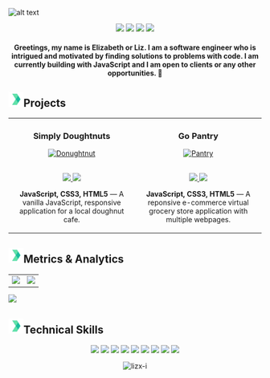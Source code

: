 ![alt text](https://github.com/lizx-i/lizx-i/blob/main/Light%20Grey%20Minimalist%20Fashion%20Designer%20LinkedIn%20Banner.gif)

<p align="center">
<a href="https://twitter.com/lizx_i"><img src="https://img.shields.io/badge/@lizx__i-61e2a9?&style=for-the-badge&logo=twitter&logoColor=white" height=27 target="_blank"></a>
<a href="mailto:eoiruafemi@gmail.com"><img src="https://img.shields.io/badge/eoiruafemi@gmail.com-61e2a9?style=for-the-badge&logo=gmail&logoColor=white" height=27 target="_blank"></a>
<a href="https://www.linkedin.com/in/eiruafemi/"><img src="https://img.shields.io/badge/elizabeth_iruafemi-61e2a9?style=for-the-badge&logo=linkedin&logoColor=white_" height=27 target="_blank"></a>
<a href=""><img src="https://img.shields.io/badge/Download_Resume-61e2a9?style=for-the-badge&logo=googledrive&logoColor=white" height=27 target="_blank"></a>
</p>

<h4 align="center">
    Greetings, my name is Elizabeth or Liz. I am a software engineer who is intrigued and motivated by finding solutions to problems with code. I am currently building with JavaScript and I am open to clients or any other opportunities. 🤍
</h4>

<h2 align="left"><img src="https://github.com/lizx-i/lizx-i/blob/main/icons8-chevron-right-48.png" height=30px>Projects</h2>

<table>
<tr>
<td width="50%">
<h3 align="center" color="white">Simply Doughtnuts</h3>
<div align="center">  
<a href='https://simplydoughnuts.netlify.app/' target=_"blank">
<img src="https://github.com/lizx-i/lizx-i/blob/main/sd.gif" alt="Donughtnut" height="250px" width="100%" />
</a>
<br>
<br>
<p>
<a href="https://github.com/lizx-i/simplydoughnuts" target="_blank">
<img src="https://img.shields.io/badge/Code-lightgrey?style=for-the-badge&logo=github"/>
</a>  
<a href="https://simplydoughnuts.netlify.app/" target="_blank">
<img src="https://img.shields.io/badge/-website-green?style=for-the-badge&color=61e2a9"/>
</a>
</p>
<p><strong>JavaScript, CSS3, HTML5</strong> — A vanilla JavaScript, responsive application for a local doughnut cafe.</p>
</div>
</td>
    
    
<td width="50%">
<h3 align="center" color="white">Go Pantry</h3>
<div align="center" >  
<a href='https://gopantry.netlify.app/'>
<img src="https://github.com/lizx-i/lizx-i/blob/main/gp.gif" alt="Pantry" height="250px" width="100%" />
</a>
<br>
<br>
<p>
<a href="https://github.com/lizx-i/gopantry" target="_blank">
<img src="https://img.shields.io/badge/Code-lightgrey?style=for-the-badge&logo=github"/>
</a>  
<a href="https://gopantry.netlify.app/" target="_blank">
<img src="https://img.shields.io/badge/-website-green?style=for-the-badge&color=61e2a9"/>
</a>
</p>
<p><strong>JavaScript, CSS3, HTML5</strong> — A reponsive e-commerce virtual grocery store application with multiple webpages.</p>
</div>
</table>




<h2 align="left"><img src="https://github.com/lizx-i/lizx-i/blob/main/icons8-chevron-right-48.png" height=30px>Metrics & Analytics</h2>
<div align="center">
<table>
<tr>
<td width="50%">
<img src="http://github-readme-streak-stats.herokuapp.com?user=lizx-i&hide_border=true&background=FFFFFF00&fire=61e2a9&currStreakLabel=20BE9D&ring=20BE9D&currStreakNum=61e2a9&sideNums=20BE9D&sideLabels=61e2a9&dates=999c9e&stroke=5253524E">
</td>
<td width="50%">
<img width="100%" src="https://github-readme-stats.vercel.app/api?username=lizx-i&bg_color=FFFFFF00&hide_border=true&text_color=20BE9D&title_color=61e2a9&include_all_commits=true&count_private=true">
</table>
</div>
<img src="https://activity-graph.herokuapp.com/graph?username=lizx-i&bg_color=FFFFFF00&color=61e2a9&line=20BE9D&point=999c9e&hide_border=true&title_color=">


<h2 align="left"><img src="https://github.com/lizx-i/lizx-i/blob/main/icons8-chevron-right-48.png" height=30px>Technical Skills</h2>
<p align="center">
<img src="https://img.shields.io/badge/HTML5-61e2a9?style=for-the-badge&logo=html5&logoColor=white" height=30>
<img src="https://img.shields.io/badge/CSS3-61e2a9?style=for-the-badge&logo=css3&logoColor=white" height=30>
<img src="https://img.shields.io/badge/JavaScript-61e2a9?style=for-the-badge&logo=javascript&logoColor=white" height=30>
<img src="https://img.shields.io/badge/MongoDB-61e2a9?style=for-the-badge&logo=nodedotjs&logoColor=white" height=30>
<img src="https://img.shields.io/badge/Express.js-61e2a9?style=for-the-badge&logo=react&logoColor=white" height=30>
<img src="https://img.shields.io/badge/React.js-61e2a9?style=for-the-badge&logo=express&logoColor=white" height=30>
<img src="https://img.shields.io/badge/Node.js-61e2a9?style=for-the-badge&logo=mongodb&logoColor=white" height=30>
<img src="https://img.shields.io/badge/jQuery-61e2a9?style=for-the-badge&logo=jquery&logoColor=white" height=30>
<img src="https://img.shields.io/badge/GIT-61e2a9?style=for-the-badge&logo=git&logoColor=white" height=30>
</p>

<p align="center"> <img src="https://komarev.com/ghpvc/?username=lizx-i&label=Profile%20views&color=61e2a9&style=for-the-badge&logo=profile&logoColor=white_" alt="lizx-i" /> </p>











